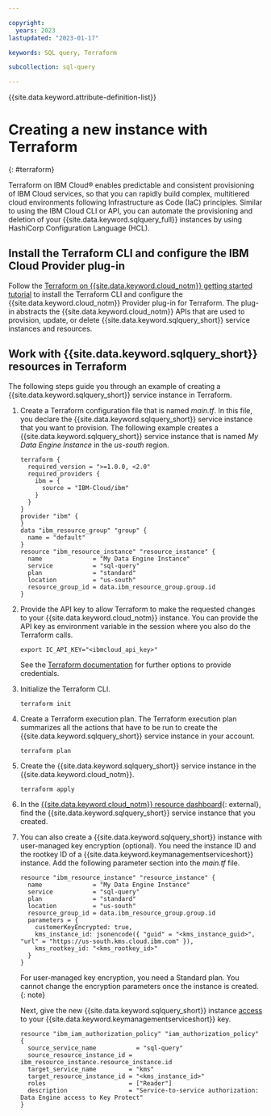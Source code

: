 ```yaml
---

copyright:
  years: 2023
lastupdated: "2023-01-17"

keywords: SQL query, Terraform

subcollection: sql-query

---
```


{{site.data.keyword.attribute-definition-list}}

# Creating a new instance with Terraform
{: #terraform}

Terraform on IBM Cloud® enables predictable and consistent provisioning of IBM Cloud services, so that you can rapidly build complex, multitiered cloud environments following Infrastructure as Code (IaC) principles. Similar to using the IBM Cloud CLI or API, you can automate the provisioning and deletion of your {{site.data.keyword.sqlquery_full}} instances by using HashiCorp Configuration Language (HCL).

## Install the Terraform CLI and configure the IBM Cloud Provider plug-in

Follow the [Terraform on {{site.data.keyword.cloud_notm}} getting started tutorial](/docs/ibm-cloud-provider-for-terraform?topic=ibm-cloud-provider-for-terraform-getting-started) to install the Terraform CLI and configure the {{site.data.keyword.cloud_notm}} Provider plug-in for Terraform. The plug-in abstracts the {{site.data.keyword.cloud_notm}} APIs that are used to provision, update, or delete {{site.data.keyword.sqlquery_short}} service instances and resources.

## Work with {{site.data.keyword.sqlquery_short}} resources in Terraform

The following steps guide you through an example of creating a {{site.data.keyword.sqlquery_short}} service instance in Terraform.

1. Create a Terraform configuration file that is named *main.tf*. In this file, you declare the {{site.data.keyword.sqlquery_short}} service instance that you want to provision. The following example creates a {{site.data.keyword.sqlquery_short}} service instance that is named *My Data Engine Instance* in the *us-south* region.

    ```
    terraform {
      required_version = ">=1.0.0, <2.0"
      required_providers {
        ibm = {
          source = "IBM-Cloud/ibm"
        }
      }
    }
    provider "ibm" {
    }
    data "ibm_resource_group" "group" {
      name = "default"
    }
    resource "ibm_resource_instance" "resource_instance" {
      name              = "My Data Engine Instance"
      service           = "sql-query"
      plan              = "standard"
      location          = "us-south"
      resource_group_id = data.ibm_resource_group.group.id
    }
    ```


2. Provide the API key to allow Terraform to make the requested changes to your {{site.data.keyword.cloud_notm}} instance. You can provide the API key as environment variable in the session where you also do the Terraform calls.

    ```
    export IC_API_KEY="<ibmcloud_api_key>"
    ```

    See the [Terraform documentation](/docs/ibm-cloud-provider-for-terraform?topic=ibm-cloud-provider-for-terraform-about) for further options to provide credentials.


3. Initialize the Terraform CLI. 

    ```
    terraform init
    ```

   
4. Create a Terraform execution plan. The Terraform execution plan summarizes all the actions that have to be run to create the {{site.data.keyword.sqlquery_short}} service instance in your account. 

    ```
    terraform plan
    ```


5. Create the {{site.data.keyword.sqlquery_short}} service instance in the {{site.data.keyword.cloud_notm}}.

    ```
    terraform apply
    ```


6. In the [{{site.data.keyword.cloud_notm}} resource dashboard](https://cloud.ibm.com/resources){: external}, find the {{site.data.keyword.sqlquery_short}} service instance that you created.
7. You can also create a {{site.data.keyword.sqlquery_short}} instance with user-managed key encryption (optional). You need the instance ID and the rootkey ID of a {{site.data.keyword.keymanagementserviceshort}} instance. Add the following parameter section into the *main.tf* file.

    ```
    resource "ibm_resource_instance" "resource_instance" {
      name              = "My Data Engine Instance"
      service           = "sql-query"
      plan              = "standard"
      location          = "us-south"
      resource_group_id = data.ibm_resource_group.group.id
      parameters = {
        customerKeyEncrypted: true,
        kms_instance_id: jsonencode({ "guid" = "<kms_instance_guid>", "url" = "https://us-south.kms.cloud.ibm.com" }),
        kms_rootkey_id: "<kms_rootkey_id>"
      }
    }
    ```

    For user-managed key encryption, you need a Standard plan. You cannot change the encryption parameters once the instance is created. 
    {: note}

    Next, give the new {{site.data.keyword.sqlquery_short}} instance [access](/docs/account?topic=account-serviceauth) to your {{site.data.keyword.keymanagementserviceshort}} key.

    ```
    resource "ibm_iam_authorization_policy" "iam_authorization_policy" {
      source_service_name           = "sql-query"
      source_resource_instance_id = ibm_resource_instance.resource_instance.id
      target_service_name         = "kms"
      target_resource_instance_id = "<kms_instance_id>"
      roles                       = ["Reader"]
      description                 = "Service-to-service authorization: Data Engine access to Key Protect"
    }
    ```

